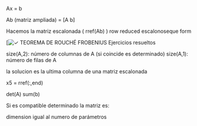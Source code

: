 
Ax = b

Ab (matriz ampliada) = [A b]

Hacemos la matriz escalonada ( rref(Ab) ) row reduced escalonoseque form

[![✓ TEOREMA DE ROUCHÉ FROBENIUS Ejercicios resueltos](https://www.profesor10demates.com/wp-content/uploads/2021/11/Teorema-Rouche-frobenius-rangos.png)

size(A,2): número de columnas de A (si coincide es determinado)
size(A,1): número de filas de A

la solucion es la ultima columna de una matriz escalonada

x5 = rref(:,end)

det(A)
sum(b)

Si es compatible determinado la matriz es:


dimension igual al numero de parámetros